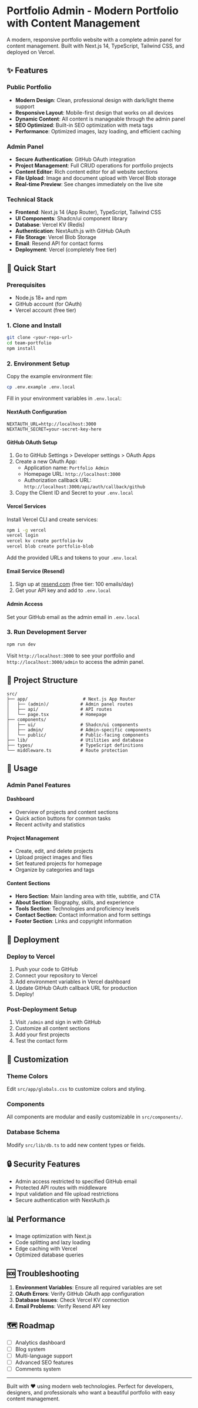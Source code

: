 # Portfolio Admin - Modern Portfolio with Content Management

A modern, responsive portfolio website with a complete admin panel for content management. Built with Next.js 14, TypeScript, Tailwind CSS, and deployed on Vercel.

## ✨ Features

### Public Portfolio
- **Modern Design**: Clean, professional design with dark/light theme support
- **Responsive Layout**: Mobile-first design that works on all devices
- **Dynamic Content**: All content is manageable through the admin panel
- **SEO Optimized**: Built-in SEO optimization with meta tags
- **Performance**: Optimized images, lazy loading, and efficient caching

### Admin Panel
- **Secure Authentication**: GitHub OAuth integration
- **Project Management**: Full CRUD operations for portfolio projects
- **Content Editor**: Rich content editor for all website sections
- **File Upload**: Image and document upload with Vercel Blob storage
- **Real-time Preview**: See changes immediately on the live site

### Technical Stack
- **Frontend**: Next.js 14 (App Router), TypeScript, Tailwind CSS
- **UI Components**: Shadcn/ui component library
- **Database**: Vercel KV (Redis)
- **Authentication**: NextAuth.js with GitHub OAuth
- **File Storage**: Vercel Blob Storage
- **Email**: Resend API for contact forms
- **Deployment**: Vercel (completely free tier)

## 🚀 Quick Start

### Prerequisites
- Node.js 18+ and npm
- GitHub account (for OAuth)
- Vercel account (free tier)

### 1. Clone and Install
```bash
git clone <your-repo-url>
cd team-portfolio
npm install
```

### 2. Environment Setup
Copy the example environment file:
```bash
cp .env.example .env.local
```

Fill in your environment variables in `.env.local`:

#### NextAuth Configuration
```env
NEXTAUTH_URL=http://localhost:3000
NEXTAUTH_SECRET=your-secret-key-here
```

#### GitHub OAuth Setup
1. Go to GitHub Settings > Developer settings > OAuth Apps
2. Create a new OAuth App:
   - Application name: `Portfolio Admin`
   - Homepage URL: `http://localhost:3000`
   - Authorization callback URL: `http://localhost:3000/api/auth/callback/github`
3. Copy the Client ID and Secret to your `.env.local`

#### Vercel Services
Install Vercel CLI and create services:
```bash
npm i -g vercel
vercel login
vercel kv create portfolio-kv
vercel blob create portfolio-blob
```

Add the provided URLs and tokens to your `.env.local`

#### Email Service (Resend)
1. Sign up at [resend.com](https://resend.com) (free tier: 100 emails/day)
2. Get your API key and add to `.env.local`

#### Admin Access
Set your GitHub email as the admin email in `.env.local`

### 3. Run Development Server
```bash
npm run dev
```

Visit `http://localhost:3000` to see your portfolio and `http://localhost:3000/admin` to access the admin panel.

## 📁 Project Structure

```
src/
├── app/                     # Next.js App Router
│   ├── (admin)/            # Admin panel routes
│   ├── api/                # API routes
│   └── page.tsx            # Homepage
├── components/
│   ├── ui/                 # Shadcn/ui components
│   ├── admin/              # Admin-specific components
│   └── public/             # Public-facing components
├── lib/                    # Utilities and database
├── types/                  # TypeScript definitions
└── middleware.ts           # Route protection
```

## 🎯 Usage

### Admin Panel Features

#### Dashboard
- Overview of projects and content sections
- Quick action buttons for common tasks
- Recent activity and statistics

#### Project Management
- Create, edit, and delete projects
- Upload project images and files
- Set featured projects for homepage
- Organize by categories and tags

#### Content Sections
- **Hero Section**: Main landing area with title, subtitle, and CTA
- **About Section**: Biography, skills, and experience
- **Tools Section**: Technologies and proficiency levels
- **Contact Section**: Contact information and form settings
- **Footer Section**: Links and copyright information

## 🚀 Deployment

### Deploy to Vercel

1. Push your code to GitHub
2. Connect your repository to Vercel
3. Add environment variables in Vercel dashboard
4. Update GitHub OAuth callback URL for production
5. Deploy!

### Post-Deployment Setup
1. Visit `/admin` and sign in with GitHub
2. Customize all content sections
3. Add your first projects
4. Test the contact form

## 🔧 Customization

### Theme Colors
Edit `src/app/globals.css` to customize colors and styling.

### Components
All components are modular and easily customizable in `src/components/`.

### Database Schema
Modify `src/lib/db.ts` to add new content types or fields.

## 🔒 Security Features

- Admin access restricted to specified GitHub email
- Protected API routes with middleware
- Input validation and file upload restrictions
- Secure authentication with NextAuth.js

## 📊 Performance

- Image optimization with Next.js
- Code splitting and lazy loading
- Edge caching with Vercel
- Optimized database queries

## 🆘 Troubleshooting

1. **Environment Variables**: Ensure all required variables are set
2. **OAuth Errors**: Verify GitHub OAuth app configuration
3. **Database Issues**: Check Vercel KV connection
4. **Email Problems**: Verify Resend API key

## 🗺️ Roadmap

- [ ] Analytics dashboard
- [ ] Blog system
- [ ] Multi-language support
- [ ] Advanced SEO features
- [ ] Comments system

---

Built with ❤️ using modern web technologies. Perfect for developers, designers, and professionals who want a beautiful portfolio with easy content management.

